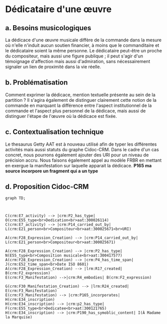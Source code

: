 # Dédicataire d'une œuvre

## a. Besoins musicologiques

La dédicace d'une œuvre musicale diffère de la commande dans la mesure où n'elle n'induit aucun soutien financier, à moins que le commanditaire et le dédicataire soient la même personne. Le dédicataire peut-être un proche du compositeur, mais aussi une figure publique ; il peut s'agir d'un témoignage d'affection mais aussi d'admiration, sans nécessairement signaler un lien de proximité dans la vie réelle.

## b. Problématisation

Comment exprimer la dédicace, mention textuelle présente au sein de la partition ? Il s'agira également de distinguer clairement cette notion de la commande en marquant la différence entre l'aspect institutionnel de la commande et l'aspect plus personnel de la dédicace, mais aussi de distinguer l'étape de l'œuvre où la dédicace est fixée. 

## c. Contextualisation technique

Le thesaurus Getty AAT est à nouveau utilisé afin de typer les différentes activités mais aussi statuts du graphe Cidoc-CRM. Dans le cadre d'un cas concret, nous pourrons également ajouter des URI pour un niveau de précision accru. Nous faisons également appel au modèle FRBR en mettant en exergue la manifestation sur laquelle apparait la dédicace. **P165 ma source incorpore un fragment qui a un type**

## d. Proposition Cidoc-CRM

```mermaid
graph TD;



C(crm:E7_activity) --> |crm:P2_has_type| O(crm:E55_type<br>Dedication<br>aat:300026114)
C(crm:E7_activity) --> |crm:P14_carried_out_by| L(crm:E21_person<br>Compositeur<br>aat:300025671<br>URI)

A(crm:F28_Expression_Creation) --> |crm:P14_carried_out_by| L(crm:E21_person<br>Compositeur<br>aat:300025671)

A(crm:F28_Expression_Creation) --> |crm:P2_has_type| N(E55_type<br>Composition musicale<br>aat:300417577)
A(crm:F28_Expression_Creation) --> |crm:P4_has_time_span| J(crm:E52_time_span<br>Date ISO 8601)
A(crm:F28_Expression_Creation) --> |lrm:R17_created| B(crm:F2_expression)
E(crm:F3_Manifestation) -->|crm:R4_embodies| B(crm:F2_expression)

G(crm:F30_Manifestation_Creation) --> |lrm:R24_created| E(crm:F3_Manifestation) 
E(crm:F3_Manifestation) --> |crm:P165_incorporates| H(crm:E34_inscription)
H(crm:E34_inscription) --> |crm:p2_has_type| F(crm:E55_type<br>Dedicatee<br>aat:300121765)
H(crm:E34_inscription) --> |crm:P190_has_symoblic_content| I(À Madame la Marquise)

```

